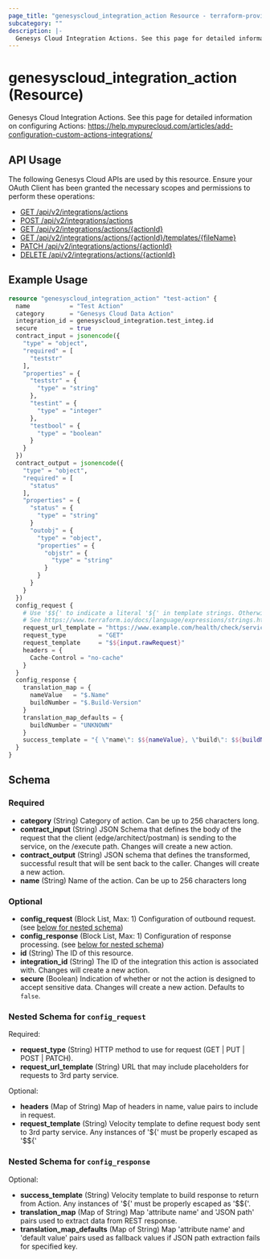 ```yaml
---
page_title: "genesyscloud_integration_action Resource - terraform-provider-genesyscloud"
subcategory: ""
description: |-
  Genesys Cloud Integration Actions. See this page for detailed information on configuring Actions: https://help.mypurecloud.com/articles/add-configuration-custom-actions-integrations/
---
```

# genesyscloud_integration_action (Resource)

Genesys Cloud Integration Actions. See this page for detailed information on configuring Actions: https://help.mypurecloud.com/articles/add-configuration-custom-actions-integrations/

## API Usage
The following Genesys Cloud APIs are used by this resource. Ensure your OAuth Client has been granted the necessary scopes and permissions to perform these operations:

* [GET /api/v2/integrations/actions](https://developer.genesys.cloud/api/rest/v2/integrations/#get-api-v2-integrations-actions)
* [POST /api/v2/integrations/actions](https://developer.genesys.cloud/api/rest/v2/integrations/#post-api-v2-integrations-actions)
* [GET /api/v2/integrations/actions/{actionId}](https://developer.genesys.cloud/api/rest/v2/integrations/#get-api-v2-integrations-actions--actionId-)
* [GET /api/v2/integrations/actions/{actionId}/templates/{fileName}](https://developer.genesys.cloud/api/rest/v2/integrations/#get-api-v2-integrations-actions--actionId--templates--fileName-)
* [PATCH /api/v2/integrations/actions/{actionId}](https://developer.genesys.cloud/api/rest/v2/integrations/#patch-api-v2-integrations-actions--actionId-)
* [DELETE /api/v2/integrations/actions/{actionId}](https://developer.genesys.cloud/api/rest/v2/integrations/#delete-api-v2-integrations-actions--actionId-)

## Example Usage

```terraform
resource "genesyscloud_integration_action" "test-action" {
  name           = "Test Action"
  category       = "Genesys Cloud Data Action"
  integration_id = genesyscloud_integration.test_integ.id
  secure         = true
  contract_input = jsonencode({
    "type" = "object",
    "required" = [
      "teststr"
    ],
    "properties" = {
      "teststr" = {
        "type" = "string"
      },
      "testint" = {
        "type" = "integer"
      },
      "testbool" = {
        "type" = "boolean"
      }
    }
  })
  contract_output = jsonencode({
    "type" = "object",
    "required" = [
      "status"
    ],
    "properties" = {
      "status" = {
        "type" = "string"
      }
      "outobj" = {
        "type" = "object",
        "properties" = {
          "objstr" = {
            "type" = "string"
          }
        }
      }
    }
  })
  config_request {
    # Use '$${' to indicate a literal '${' in template strings. Otherwise Terraform will attempt to interpolate the string
    # See https://www.terraform.io/docs/language/expressions/strings.html#escape-sequences
    request_url_template = "https://www.example.com/health/check/services/$${input.service}"
    request_type         = "GET"
    request_template     = "$${input.rawRequest}"
    headers = {
      Cache-Control = "no-cache"
    }
  }
  config_response {
    translation_map = {
      nameValue   = "$.Name"
      buildNumber = "$.Build-Version"
    }
    translation_map_defaults = {
      buildNumber = "UNKNOWN"
    }
    success_template = "{ \"name\": $${nameValue}, \"build\": $${buildNumber} }"
  }
}
```

<!-- schema generated by tfplugindocs -->
## Schema

### Required

- **category** (String) Category of action. Can be up to 256 characters long.
- **contract_input** (String) JSON Schema that defines the body of the request that the client (edge/architect/postman) is sending to the service, on the /execute path. Changes will create a new action.
- **contract_output** (String) JSON schema that defines the transformed, successful result that will be sent back to the caller. Changes will create a new action.
- **name** (String) Name of the action. Can be up to 256 characters long

### Optional

- **config_request** (Block List, Max: 1) Configuration of outbound request. (see [below for nested schema](#nestedblock--config_request))
- **config_response** (Block List, Max: 1) Configuration of response processing. (see [below for nested schema](#nestedblock--config_response))
- **id** (String) The ID of this resource.
- **integration_id** (String) The ID of the integration this action is associated with. Changes will create a new action.
- **secure** (Boolean) Indication of whether or not the action is designed to accept sensitive data. Changes will create a new action. Defaults to `false`.

<a id="nestedblock--config_request"></a>
### Nested Schema for `config_request`

Required:

- **request_type** (String) HTTP method to use for request (GET | PUT | POST | PATCH).
- **request_url_template** (String) URL that may include placeholders for requests to 3rd party service.

Optional:

- **headers** (Map of String) Map of headers in name, value pairs to include in request.
- **request_template** (String) Velocity template to define request body sent to 3rd party service. Any instances of '${' must be properly escaped as '$${'


<a id="nestedblock--config_response"></a>
### Nested Schema for `config_response`

Optional:

- **success_template** (String) Velocity template to build response to return from Action. Any instances of '${' must be properly escaped as '$${'.
- **translation_map** (Map of String) Map 'attribute name' and 'JSON path' pairs used to extract data from REST response.
- **translation_map_defaults** (Map of String) Map 'attribute name' and 'default value' pairs used as fallback values if JSON path extraction fails for specified key.

